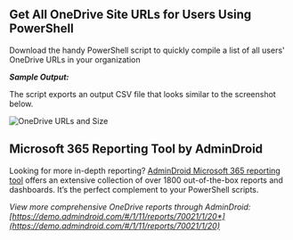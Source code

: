﻿## Get All OneDrive Site URLs for Users Using PowerShell
Download the handy PowerShell script to quickly compile a list of all users' OneDrive URLs in your organization

***Sample Output:***

The script exports an output CSV file that looks similar to the screenshot below.

![OneDrive URLs and Size](https://m365scripts.com/wp-content/uploads/2024/06/List-OneDrive-URLs-and-Size-604x175.png?v=1718874429)

## Microsoft 365 Reporting Tool by AdminDroid
Looking for more in-depth reporting? [AdminDroid Microsoft 365 reporting tool](https://admindroid.com/?src=GitHub) offers an extensive collection of over 1800 out-of-the-box reports and dashboards. It’s the perfect complement to your PowerShell scripts. 

*View more comprehensive OneDrive reports through AdminDroid: [https://demo.admindroid.com/#/1/11/reports/70021/1/20*](https://demo.admindroid.com/#/1/11/reports/70021/1/20)*



